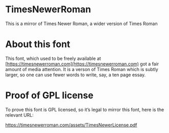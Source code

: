# TimesNewerRoman

This is a mirror of Times Newer Roman, a wider version of Times Roman

# About this font

This font, which used to be freely available at 
[https://timesnewerroman.com](https://timesnewerroman.com) got a fair
amount of media attention.  It is a verson of Times Roman which is 
subtly larger, so one can use fewer words to write, say, a ten page essay.

# Proof of GPL license

To prove this font is GPL licensed, so it’s legal to mirror this font,
here is the relevant URL:

https://timesnewerroman.com/assets/TimesNewerLicense.pdf

